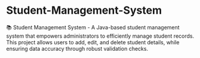 # Student-Management-System
📚 Student Management System - A Java-based student management system that empowers administrators to efficiently manage student records. This project allows users to add, edit, and delete student details, while ensuring data accuracy through robust validation checks. 
